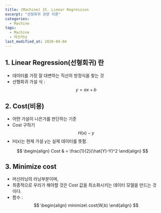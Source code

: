 ```yaml
---
title: (Machine) 15. Linear Regression
excerpt: "선형회귀 관련 이론"
categories:
  - Machine
tags:
  - Machine
  - 머신러닝
last_modified_at: 2020-04-04
---
```


## 1. Linear Regression(선형회귀) 란
- 데이터를 가장 잘 대변하는 직선의 방정식을 찾는 것
- 선형회귀 가설 식 :
$$
y = ax + b
$$ 


## 2. Cost(비용)
- 어떤 가설이 나은가를 판단하는 기준
- Cost 구하기 
$$
H(x) - y
$$
- H(x)는 현재 가설 y는 실제 데이터를 뜻함.


$$
\begin{align}
Cost & = \frac{1}{2}(\hat{Y}-Y)^2 
\end{align}
$$

## 3. Minimize cost
- 머신러닝의 러닝부분이며,
- 최종적으로 우리가 해야할 것은 Cost 값을 최소화시키는 데이터 모델을 만드는 것이다.
- 함수 : 
$$
\begin{align}
minimize\ cost(W,b)
\end{align}
$$